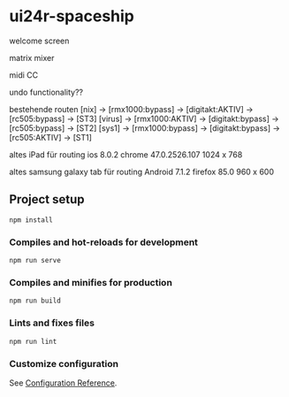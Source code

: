 # ui24r-spaceship

welcome screen

matrix mixer

midi CC

undo functionality??

bestehende routen
[nix]   -> [rmx1000:bypass] -> [digitakt:AKTIV]  -> [rc505:bypass]    ->  [ST3]
[virus] -> [rmx1000:AKTIV]  -> [digitakt:bypass] -> [rc505:bypass]    ->  [ST2]
[sys1]  -> [rmx1000:bypass] -> [digitakt:bypass] -> [rc505:AKTIV]     ->  [ST1]


altes iPad für routing
  ios 8.0.2
  chrome 47.0.2526.107
  1024 x 768

altes samsung galaxy tab für routing
  Android 7.1.2
  firefox 85.0
  960 x 600





## Project setup
```
npm install
```

### Compiles and hot-reloads for development
```
npm run serve
```

### Compiles and minifies for production
```
npm run build
```

### Lints and fixes files
```
npm run lint
```

### Customize configuration
See [Configuration Reference](https://cli.vuejs.org/config/).
